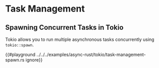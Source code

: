# Task Management

## Spawning Concurrent Tasks in Tokio

Tokio allows you to run multiple asynchronous tasks concurrently
using `tokio::spawn`.

{{#playground ../../../examples/async-rust/tokio/task-management-spawn.rs ignore}}

<!-- Let us breakdown what is happening in the code above: -->

